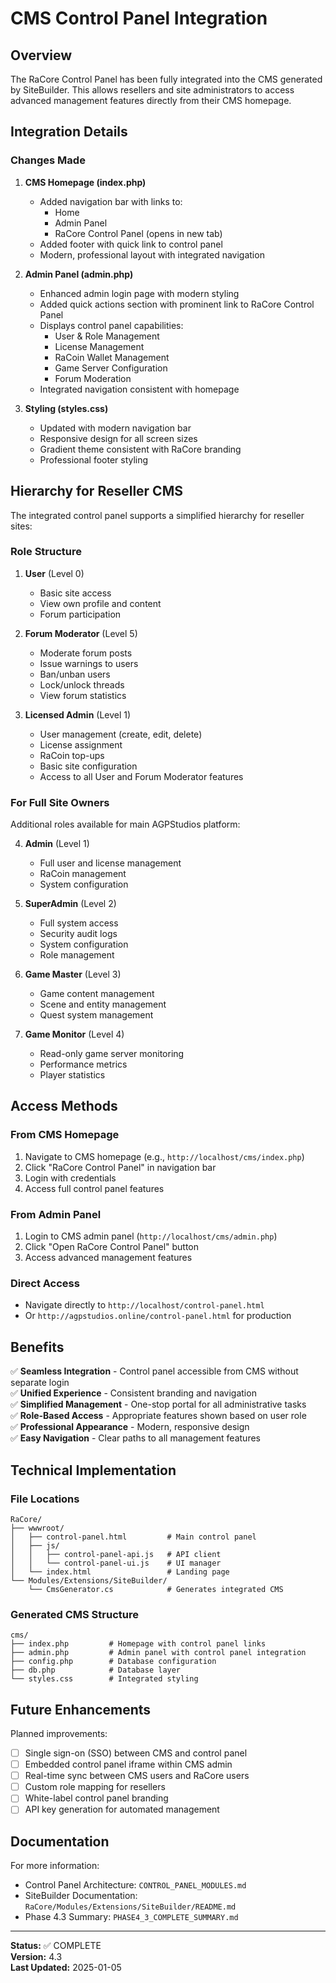 # CMS Control Panel Integration

## Overview

The RaCore Control Panel has been fully integrated into the CMS generated by SiteBuilder. This allows resellers and site administrators to access advanced management features directly from their CMS homepage.

## Integration Details

### Changes Made

1. **CMS Homepage (index.php)**
   - Added navigation bar with links to:
     - Home
     - Admin Panel
     - RaCore Control Panel (opens in new tab)
   - Added footer with quick link to control panel
   - Modern, professional layout with integrated navigation

2. **Admin Panel (admin.php)**
   - Enhanced admin login page with modern styling
   - Added quick actions section with prominent link to RaCore Control Panel
   - Displays control panel capabilities:
     - User & Role Management
     - License Management
     - RaCoin Wallet Management
     - Game Server Configuration
     - Forum Moderation
   - Integrated navigation consistent with homepage

3. **Styling (styles.css)**
   - Updated with modern navigation bar
   - Responsive design for all screen sizes
   - Gradient theme consistent with RaCore branding
   - Professional footer styling

## Hierarchy for Reseller CMS

The integrated control panel supports a simplified hierarchy for reseller sites:

### Role Structure

1. **User** (Level 0)
   - Basic site access
   - View own profile and content
   - Forum participation

2. **Forum Moderator** (Level 5)
   - Moderate forum posts
   - Issue warnings to users
   - Ban/unban users
   - Lock/unlock threads
   - View forum statistics

3. **Licensed Admin** (Level 1)
   - User management (create, edit, delete)
   - License assignment
   - RaCoin top-ups
   - Basic site configuration
   - Access to all User and Forum Moderator features

### For Full Site Owners

Additional roles available for main AGPStudios platform:

4. **Admin** (Level 1)
   - Full user and license management
   - RaCoin management
   - System configuration

5. **SuperAdmin** (Level 2)
   - Full system access
   - Security audit logs
   - System configuration
   - Role management

6. **Game Master** (Level 3)
   - Game content management
   - Scene and entity management
   - Quest system management

7. **Game Monitor** (Level 4)
   - Read-only game server monitoring
   - Performance metrics
   - Player statistics

## Access Methods

### From CMS Homepage
1. Navigate to CMS homepage (e.g., `http://localhost/cms/index.php`)
2. Click "RaCore Control Panel" in navigation bar
3. Login with credentials
4. Access full control panel features

### From Admin Panel
1. Login to CMS admin panel (`http://localhost/cms/admin.php`)
2. Click "Open RaCore Control Panel" button
3. Access advanced management features

### Direct Access
- Navigate directly to `http://localhost/control-panel.html`
- Or `http://agpstudios.online/control-panel.html` for production

## Benefits

✅ **Seamless Integration** - Control panel accessible from CMS without separate login  
✅ **Unified Experience** - Consistent branding and navigation  
✅ **Simplified Management** - One-stop portal for all administrative tasks  
✅ **Role-Based Access** - Appropriate features shown based on user role  
✅ **Professional Appearance** - Modern, responsive design  
✅ **Easy Navigation** - Clear paths to all management features  

## Technical Implementation

### File Locations

```
RaCore/
├── wwwroot/
│   ├── control-panel.html         # Main control panel
│   ├── js/
│   │   ├── control-panel-api.js   # API client
│   │   └── control-panel-ui.js    # UI manager
│   └── index.html                 # Landing page
└── Modules/Extensions/SiteBuilder/
    └── CmsGenerator.cs            # Generates integrated CMS
```

### Generated CMS Structure

```
cms/
├── index.php         # Homepage with control panel links
├── admin.php         # Admin panel with control panel integration
├── config.php        # Database configuration
├── db.php            # Database layer
└── styles.css        # Integrated styling
```

## Future Enhancements

Planned improvements:
- [ ] Single sign-on (SSO) between CMS and control panel
- [ ] Embedded control panel iframe within CMS admin
- [ ] Real-time sync between CMS users and RaCore users
- [ ] Custom role mapping for resellers
- [ ] White-label control panel branding
- [ ] API key generation for automated management

## Documentation

For more information:
- Control Panel Architecture: `CONTROL_PANEL_MODULES.md`
- SiteBuilder Documentation: `RaCore/Modules/Extensions/SiteBuilder/README.md`
- Phase 4.3 Summary: `PHASE4_3_COMPLETE_SUMMARY.md`

---

**Status:** ✅ COMPLETE  
**Version:** 4.3  
**Last Updated:** 2025-01-05
